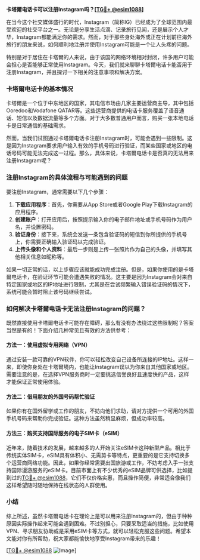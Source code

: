 **卡塔爾电话卡可以注册Instagram吗？[[TG💪+ @esim1088](https://t.me/s/esim1088)]**

在当今这个社交媒体盛行的时代，Instagram（简称IG）已经成为了全球范围内最受欢迎的社交平台之一。无论是分享生活点滴、记录旅行见闻，还是展示个人才华，Instagram都能满足你的需求。然而，对于那些身处海外或正在计划前往海外旅行的朋友来说，如何顺利地注册并使用Instagram可能是一个让人头疼的问题。

特别是对于居住在卡塔爾的人来说，由于该国的网络环境相对封闭，许多用户可能会担心是否能够正常使用Instagram。今天，我们就来聊聊卡塔爾电话卡能否用于注册Instagram，并且探讨一下相关的注意事项和解决方案。

### 卡塔爾电话卡的基本情况

卡塔爾是一个位于中东地区的国家，其电信市场由几家主要运营商主导，其中包括Ooredoo和Vodafone QATAR等。这些运营商提供的电话卡服务覆盖了语音通话、短信以及数据流量等多个方面。对于大多数普通用户而言，购买一张本地电话卡是日常通信的基础需求。

然而，当我们试图通过卡塔爾电话卡注册Instagram时，可能会遇到一些限制。这是因为Instagram要求用户输入有效的手机号码进行验证，而某些国家或地区的电话号码可能无法完成这一过程。那么，具体来说，卡塔爾电话卡是否真的无法用来注册Instagram呢？

### 注册Instagram的具体流程与可能遇到的问题

要注册Instagram，通常需要以下几个步骤：

1. **下载应用程序**：首先，你需要从App Store或者Google Play下载Instagram的应用程序。
2. **创建账户**：打开应用后，按照提示输入你的电子邮件地址或手机号码作为用户名，并设置密码。
3. **验证身份**：接下来，系统会发送一条包含验证码的短信到你所提供的手机号上，你需要正确输入验证码以完成验证。
4. **上传头像和个人资料**：最后一步则是上传一张照片作为自己的头像，并填写其他相关信息如昵称等。

如果一切正常的话，以上步骤应该就能成功完成注册。但是，如果你使用的是卡塔爾电话卡，在验证环节可能会遭遇失败的情况。这主要是因为Instagram会对来自特定国家或地区的IP地址进行限制，尤其是在尝试频繁输入错误验证码的情况下，系统可能会暂时阻止该号码继续尝试。

### 如何解决卡塔爾电话卡无法注册Instagram的问题？

既然直接使用卡塔爾电话卡可能存在障碍，那么有没有办法绕过这些限制呢？答案当然是有的！下面介绍几种常见且有效的方法供参考：

#### 方法一：使用虚拟专用网络（VPN）

通过安装一款可靠的VPN软件，你可以轻松改变自己设备所连接的IP地址。这样一来，即使你身处在卡塔爾境内，也能让Instagram误以为你来自其他国家或地区。需要注意的是，在选择VPN服务商时一定要挑选信誉良好且速度快的产品，这样才能保证正常使用体验。

#### 方法二：借用朋友的外国号码帮忙验证

如果你有在国外留学或工作的朋友，不妨向他们求助，请对方提供一个可用的外国手机号码来帮助你完成验证。这种方法虽然稍显麻烦，但成功率较高。

#### 方法三：购买支持国际服务的电子SIM卡（eSIM）

近年来，随着技术的发展，越来越多的人开始关注eSIM卡这种新型产品。相比于传统实体SIM卡，eSIM具有体积小、无需剪卡等特点，更重要的是它支持切换多个运营商网络功能。因此，如果你经常需要出国旅游或工作，不妨考虑入手一张支持国际漫游服务的eSIM卡。目前市面上有不少优秀的eSIM品牌可供选择，比如提到过的[TG💪+ @esim1088](https://t.me/s/esim1088)，它们不仅价格实惠，而且操作简便，非常适合像我们这样希望随时随地保持在线状态的人群使用。

### 小结

综上所述，虽然卡塔爾电话卡在理论上是可以用来注册Instagram的，但由于种种原因实际操作起来可能会遇到困难。不过别担心，只要采取适当的措施，比如使用VPN、寻求朋友协助或是采用eSIM卡等方式，就可以轻松克服这些问题。希望本文能对你有所帮助，祝大家都能愉快地享受Instagram带来的乐趣！

[[TG💪+ @esim1088](https://t.me/s/esim1088) ![Image](https://i.postimg.cc/4NQfJmqS/Snipaste-2025-05-13-00-14-12.png)]